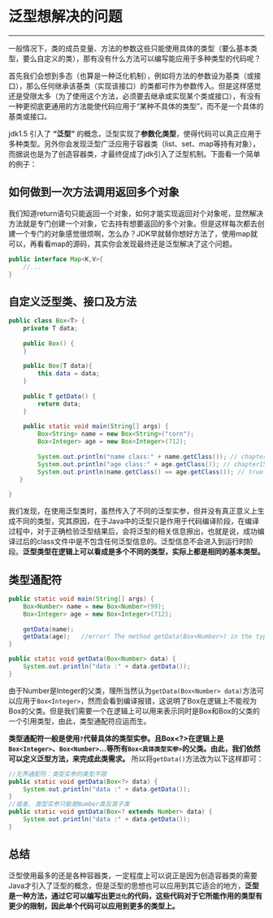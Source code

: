 # 泛型想解决的问题
---

一般情况下，类的成员变量、方法的参数这些只能使用具体的类型（要么基本类型，要么自定义的类），那有没有什么方法可以编写能应用于多种类型的代码呢？

首先我们会想到多态（也算是一种泛化机制），例如将方法的参数设为基类（或接口），那么任何继承该基类（实现该接口）的类都可作为参数传入。但是这样感觉还是受限太多（为了使用这个方法，必须要去继承或实现某个类或接口），有没有一种更彻底更通用的方法能使代码应用于“某种不具体的类型”，而不是一个具体的基类或接口。

jdk1.5 引入了 **“泛型”** 的概念，泛型实现了**参数化类型**，使得代码可以真正应用于多种类型。另外你会发现泛型广泛应用于容器类（list、set、map等持有对象），而据说也是为了创造容器类，才最终促成了jdk引入了泛型机制。下面看一个简单的例子：


## 如何做到一次方法调用返回多个对象

我们知道return语句只能返回一个对象，如何才能实现返回对个对象呢，显然解决方法就是专门创建一个对象，它去持有想要返回的多个对象。但是这样每次都去创建一个专门的对象感觉很烦啊，怎么办？JDK早就替你想好方法了，使用map就可以，再看看map的源码，其实你会发现最终还是泛型解决了这个问题。

```java
public interface Map<K,V>{
	//...
}
```

## 自定义泛型类、接口及方法

```java
public class Box<T> {
	private T data;
	
	public Box() {
	}
	
	public Box(T data){
		this.data = data;
	}
	
	public T getData() {
		return data;
	}
	
	public static void main(String[] args) {
		Box<String> name = new Box<String>("corn");
		Box<Integer> age = new Box<Integer>(712);
	
		System.out.println("name class:" + name.getClass()); // chapter15.Box
		System.out.println("age class:" + age.getClass()); // chapter15.Box
		System.out.println(name.getClass() == age.getClass()); // true
   }
	
}
```
我们发现，在使用泛型类时，虽然传入了不同的泛型实参，但并没有真正意义上生成不同的类型，究其原因，在于Java中的泛型只是作用于代码编译阶段，在编译过程中，对于正确检验泛型结果后，会将泛型的相关信息擦出，也就是说，成功编译过后的class文件中是不包含任何泛型信息的。泛型信息不会进入到运行时阶段。**泛型类型在逻辑上可以看成是多个不同的类型，实际上都是相同的基本类型。**

## 类型通配符

```java
public static void main(String[] args) {
	Box<Number> name = new Box<Number>(99);
	Box<Integer> age = new Box<Integer>(712);
	
	getData(name);
	getData(age);   //error! The method getData(Box<Number>) in the type Box<T> is not applicable for the arguments (Box<Integer>
}

public static void getData(Box<Number> data) {
	System.out.println("data :" + data.getData());
}
```
由于Number是Integer的父类，理所当然认为`getData(Box<Number> data)`方法可以应用于`Box<Integer>`，然而会看到编译报错，这说明了Box<Number>在逻辑上不能视为Box<Integer>的父类。但是我们需要一个在逻辑上可以用来表示同时是Box<Integer>和Box<Number>的父类的一个引用类型，由此，类型通配符应运而生。

**类型通配符一般是使用`?`代替具体的类型实参。且Box<?>在逻辑上是`Box<Integer>`、`Box<Number>`...等所有`Box<具体类型实参>`的父类。由此，我们依然可以定义泛型方法，来完成此类需求。** 所以将`getData()`方法改为以下这样即可：

```java
//无界通配符：类型实参的类型不限
public static void getData(Box<?> data) {
	System.out.println("data :" + data.getData());
}
//或者, 类型实参只能是Number类及其子类
public static void getData(Box<? extends Number> data) {
	System.out.println("data :" + data.getData());
}
```


## 总结

泛型使用最多的还是各种容器类，一定程度上可以说正是因为创造容器类的需要Java才引入了泛型的概念，但是泛型的思想也可以应用到其它适合的地方，**泛型是一种方法，通过它可以编写出更`泛化`的代码，这些代码对于它所能作用的类型有更少的限制，因此单个代码可以应用到更多的类型上。**